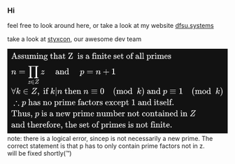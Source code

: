 ### Hi 

feel free to look around here, or take a look at my website [dfsu.systems](http://dfsu.systems)

take a look at [styxcon](https://styxcon.com), our awesome dev team

![](prime_proof.png)
note: there is a logical error, sincep is not necessarily a new prime.
The correct statement is that p has to only contain prime factors not in z.<br>
will be fixed shortly(™)
